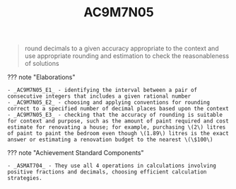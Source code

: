 ﻿---
backlinks:
- title: CSER Number - Content In Action
  url: /memex/sense/Teaching/Mathematics/cser-mooc/cser-cia-number.html
- title: Learning Areas
  url: /memex/sense/Teaching/Curriculum/v9/v9-learning-areas.html
tags: australian-curriculum
title: AC9M7N05
type: note
---
> round decimals to a given accuracy appropriate to the context and use appropriate rounding and estimation to check the reasonableness of solutions

??? note "Elaborations"

	- _AC9M7N05_E1_ - identifying the interval between a pair of consecutive integers that includes a given rational number
	- _AC9M7N05_E2_ - choosing and applying conventions for rounding correct to a specified number of decimal places based upon the context
	- _AC9M7N05_E3_ - checking that the accuracy of rounding is suitable for context and purpose, such as the amount of paint required and cost estimate for renovating a house; for example, purchasing \(2\) litres of paint to paint the bedroom even though \(1.89\) litres is the exact answer or estimating a renovation budget to the nearest \(\$100\)
??? note "Achievement Standard Components"

	- _ASMAT704_ - They use all 4 operations in calculations involving positive fractions and decimals, choosing efficient calculation strategies.